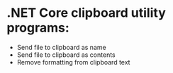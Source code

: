 # .NET Core clipboard utility programs:

* Send file to clipboard as name
* Send file to clipboard as contents
* Remove formatting from clipboard text
